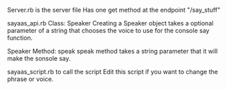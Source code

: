 Server.rb is the server file
  Has one get method at the endpoint "/say_stuff"

sayaas_api.rb
  Class: Speaker
  Creating a Speaker object takes a optional parameter of a string that chooses the voice to use for the console say function.
    
  Speaker Method: speak
  speak method takes a string parameter that it will 
  make the sonsole say.

sayaas_script.rb to call the script
  Edit this script if you want to change the phrase or voice.

